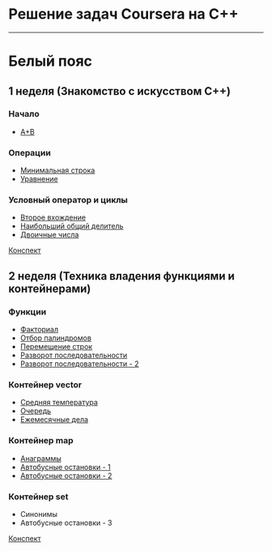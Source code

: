 # Решение задач Coursera на C++

-----------------------------

# Белый пояс

## 1 неделя (Знакомство с искусством C++)
### Начало
- [A+B](addition.cpp)
### Операции
- [Минимальная строка](minimum_line.cpp)
- [Уравнение](equation.cpp)
### Условный оператор и циклы
- [Второе вхождение](second_occurrence.cpp)
- [Наибольший общий делитель](algorithm_euclid.cpp)
- [Двоичные числа](binary_numbers.cpp)

[Конспект](W1P4.pdf)

## 2 неделя (Техника владения функциями и контейнерами)
### Функции
- [Факториал](factorial.cpp)
- [Отбор палиндромов](selection_of_palindromes.cpp)
- [Перемещение строк](move_strings.cpp)
- [Разворот последовательности](reverse_vector.cpp)
- [Разворот последовательности - 2](reverse_vector_2.cpp)
### Контейнер vector
- [Средняя температура](temperature.cpp)
- [Очередь](queue.cpp)
- [Ежемесячные дела](monthly_affairs.cpp)
### Контейнер map
- [Анаграммы](anagrams.cpp)
- [Автобусные остановки - 1](bus_stops_1.cpp)
- [Автобусные остановки - 2](bus_stops_2.cpp)
### Контейнер set
- Синонимы
- Автобусные остановки - 3

[Конспект](W2P2.pdf)

